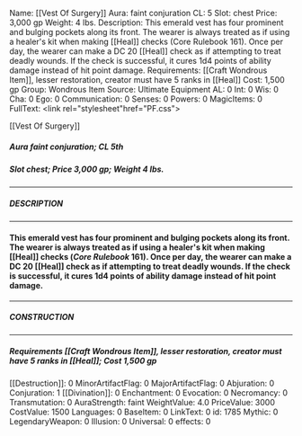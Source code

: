 Name: [[Vest Of Surgery]]
Aura: faint conjuration
CL: 5
Slot: chest
Price: 3,000 gp
Weight: 4 lbs.
Description: This emerald vest has four prominent and bulging pockets along its front. The wearer is always treated as if using a healer's kit when making [[Heal]] checks (Core Rulebook 161). Once per day, the wearer can make a DC 20 [[Heal]] check as if attempting to treat deadly wounds. If the check is successful, it cures 1d4 points of ability damage instead of hit point damage.
Requirements: [[Craft Wondrous Item]], lesser restoration, creator must have 5 ranks in [[Heal]]
Cost: 1,500 gp
Group: Wondrous Item
Source: Ultimate Equipment
AL: 0
Int: 0
Wis: 0
Cha: 0
Ego: 0
Communication: 0
Senses: 0
Powers: 0
MagicItems: 0
FullText: <link rel="stylesheet"href="PF.css"><div class="heading"><p class="alignleft">[[Vest Of Surgery]]</p><div style="clear: both;"></div></div><div><h5><b>Aura </b>faint conjuration; <b>CL </b>5th</h5><h5><b>Slot </b>chest; <b>Price </b>3,000 gp; <b>Weight </b>4 lbs.</h5></div><hr/><div><h5><b>DESCRIPTION</b></h5></div><hr/><div><h4><p>This emerald vest has four prominent and bulging pockets along its front. The wearer is always treated as if using a healer's kit when making [[Heal]] checks (<i>Core Rulebook</i> 161). Once per day, the wearer can make a DC 20 [[Heal]] check as if attempting to treat deadly wounds. If the check is successful, it cures 1d4 points of ability damage instead of hit point damage.</p></h4></div><hr/><div><h5><b>CONSTRUCTION</b></h5></div><hr/><div><h5><b>Requirements </b>[[Craft Wondrous Item]], <i>lesser restoration</i>, creator must have 5 ranks in [[Heal]]; <b>Cost </b>1,500 gp</h5></div>
[[Destruction]]: 0
MinorArtifactFlag: 0
MajorArtifactFlag: 0
Abjuration: 0
Conjuration: 1
[[Divination]]: 0
Enchantment: 0
Evocation: 0
Necromancy: 0
Transmutation: 0
AuraStrength: faint
WeightValue: 4.0
PriceValue: 3000
CostValue: 1500
Languages: 0
BaseItem: 0
LinkText: 0
id: 1785
Mythic: 0
LegendaryWeapon: 0
Illusion: 0
Universal: 0
effects: 0
